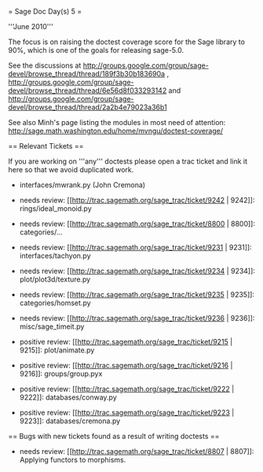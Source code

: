 = Sage Doc Day(s) 5 =

'''June 2010'''

The focus is on raising the doctest coverage score for the Sage library to 90%, which is one of the goals for releasing sage-5.0.

See the discussions at 
http://groups.google.com/group/sage-devel/browse_thread/thread/189f3b30b183690a , http://groups.google.com/group/sage-devel/browse_thread/thread/6e56d8f033293142 and 
http://groups.google.com/group/sage-devel/browse_thread/thread/2a2b4e79023a36b1

See also Minh's page listing the modules in most need of attention: http://sage.math.washington.edu/home/mvngu/doctest-coverage/

== Relevant Tickets ==

If you are working on '''any''' doctests please open a trac ticket and link it here so that we avoid duplicated work.

 * interfaces/mwrank.py (John Cremona)

 * needs review: [[http://trac.sagemath.org/sage_trac/ticket/9242 | 9242]]: rings/ideal_monoid.py
 * needs review: [[http://trac.sagemath.org/sage_trac/ticket/8800 | 8800]]: categories/...
 * needs review: [[http://trac.sagemath.org/sage_trac/ticket/9231 | 9231]]: interfaces/tachyon.py
 * needs review: [[http://trac.sagemath.org/sage_trac/ticket/9234 | 9234]]: plot/plot3d/texture.py
 * needs review: [[http://trac.sagemath.org/sage_trac/ticket/9235 | 9235]]: categories/homset.py
 * needs review: [[http://trac.sagemath.org/sage_trac/ticket/9236 | 9236]]: misc/sage_timeit.py

 * positive review: [[http://trac.sagemath.org/sage_trac/ticket/9215 | 9215]]: plot/animate.py
 * positive review: [[http://trac.sagemath.org/sage_trac/ticket/9216 | 9216]]: groups/group.pyx
 * positive review: [[http://trac.sagemath.org/sage_trac/ticket/9222 | 9222]]: databases/conway.py
 * positive review: [[http://trac.sagemath.org/sage_trac/ticket/9223 | 9223]]: databases/cremona.py

== Bugs with new tickets found as a result of writing doctests ==

 * needs review: [[http://trac.sagemath.org/sage_trac/ticket/8807 | 8807]]: Applying functors to morphisms.

